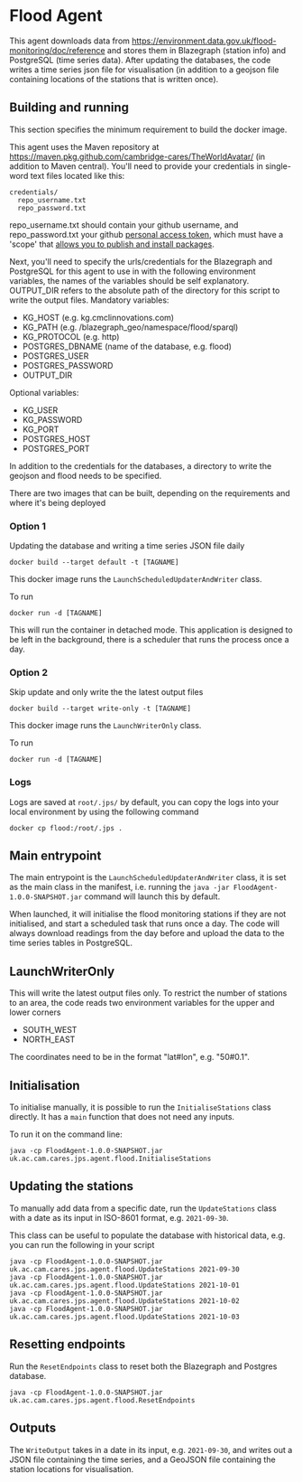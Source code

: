 # Flood Agent
This agent downloads data from https://environment.data.gov.uk/flood-monitoring/doc/reference and stores them in Blazegraph (station info) and PostgreSQL (time series data). After updating the databases, the code writes a time series json file for visualisation (in addition to a geojson file containing locations of the stations that is written once).

## Building and running
This section specifies the minimum requirement to build the docker image. 

This agent uses the Maven repository at https://maven.pkg.github.com/cambridge-cares/TheWorldAvatar/ (in addition to Maven central).
You'll need to provide your credentials in single-word text files located like this:
```
credentials/
  repo_username.txt
  repo_password.txt
```

repo_username.txt should contain your github username, and repo_password.txt your github [personal access token](https://docs.github.com/en/github/authenticating-to-github/creating-a-personal-access-token), which must have a 'scope' that [allows you to publish and install packages](https://docs.github.com/en/packages/working-with-a-github-packages-registry/working-with-the-apache-maven-registry#authenticating-to-github-packages).

Next, you'll need to specify the urls/credentials for the Blazegraph and PostgreSQL for this agent to use in with the following environment variables, the names of the variables should be self explanatory. OUTPUT_DIR refers to the absolute path of the directory for this script to write the output files.
Mandatory variables:
- KG_HOST (e.g. kg.cmclinnovations.com)
- KG_PATH (e.g. /blazegraph_geo/namespace/flood/sparql)
- KG_PROTOCOL (e.g. http)
- POSTGRES_DBNAME (name of the database, e.g. flood)
- POSTGRES_USER
- POSTGRES_PASSWORD
- OUTPUT_DIR

Optional variables:
- KG_USER
- KG_PASSWORD
- KG_PORT
- POSTGRES_HOST
- POSTGRES_PORT

In addition to the credentials for the databases, a directory to write the geojson and flood needs to be specified.

There are two images that can be built, depending on the requirements and where it's being deployed

### Option 1
Updating the database and writing a time series JSON file daily

```
docker build --target default -t [TAGNAME]
```

This docker image runs the `LaunchScheduledUpdaterAndWriter` class.

To run
```
docker run -d [TAGNAME]
```

This will run the container in detached mode. This application is designed to be left in the background, there is a scheduler that runs the process once a day.

### Option 2
Skip update and only write the the latest output files
```
docker build --target write-only -t [TAGNAME]
```

This docker image runs the `LaunchWriterOnly` class.

To run
```
docker run -d [TAGNAME]
```
### Logs
Logs are saved at `root/.jps/` by default, you can copy the logs into your local environment by using the following command
```
docker cp flood:/root/.jps .
```

## Main entrypoint
The main entrypoint is the `LaunchScheduledUpdaterAndWriter` class, it is set as the main class in the manifest, i.e. running the `java -jar FloodAgent-1.0.0-SNAPSHOT.jar` command will launch this by default.

When launched, it will initialise the flood monitoring stations if they are not initialised, and start a scheduled task that runs once a day. The code will always download readings from the day before and upload the data to the time series tables in PostgreSQL.

## LaunchWriterOnly
This will write the latest output files only. To restrict the number of stations to an area, the code reads two environment variables for the upper and lower corners
- SOUTH_WEST
- NORTH_EAST

The coordinates need to be in the format "lat#lon", e.g. "50#0.1".

## Initialisation
To initialise manually, it is possible to run the `InitialiseStations` class directly. It has a `main` function that does not need any inputs.

To run it on the command line:
```
java -cp FloodAgent-1.0.0-SNAPSHOT.jar uk.ac.cam.cares.jps.agent.flood.InitialiseStations
```

## Updating the stations
To manually add data from a specific date, run the `UpdateStations` class with a date as its input in ISO-8601 format, e.g. `2021-09-30`.

This class can be useful to populate the database with historical data, e.g. you can run the following in your script
```
java -cp FloodAgent-1.0.0-SNAPSHOT.jar uk.ac.cam.cares.jps.agent.flood.UpdateStations 2021-09-30
java -cp FloodAgent-1.0.0-SNAPSHOT.jar uk.ac.cam.cares.jps.agent.flood.UpdateStations 2021-10-01
java -cp FloodAgent-1.0.0-SNAPSHOT.jar uk.ac.cam.cares.jps.agent.flood.UpdateStations 2021-10-02
java -cp FloodAgent-1.0.0-SNAPSHOT.jar uk.ac.cam.cares.jps.agent.flood.UpdateStations 2021-10-03
```

## Resetting endpoints
Run the `ResetEndpoints` class to reset both the Blazegraph and Postgres database.
```
java -cp FloodAgent-1.0.0-SNAPSHOT.jar uk.ac.cam.cares.jps.agent.flood.ResetEndpoints
```

## Outputs
The `WriteOutput` takes in a date in its input, e.g. `2021-09-30`, and writes out a JSON file containing the time series, and a GeoJSON file containing the station locations for visualisation.

